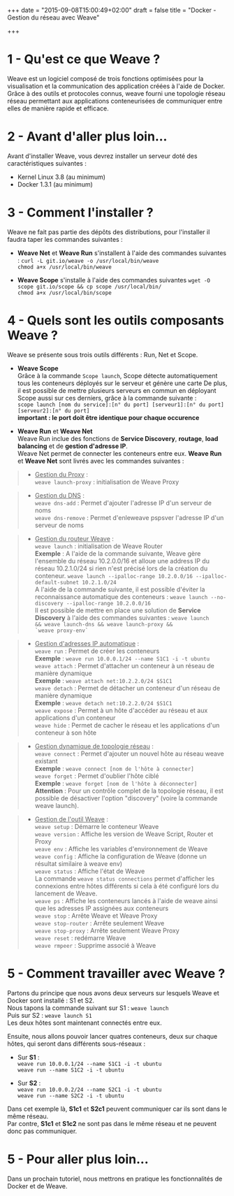 +++
date = "2015-09-08T15:00:49+02:00"
draft = false
title = "Docker - Gestion du réseau avec Weave"

+++

# 1 - Qu'est ce que Weave ? #
Weave est un logiciel composé de trois fonctions optimisées pour la visualisation et la communication des application créées à l'aide de Docker.  
Grâce à des outils et protocoles connus, weave fourni une topologie réseau réseau permettant aux applications conteneurisées de communiquer entre elles de manière rapide et efficace.

# 2 - Avant d'aller plus loin... #
Avant d'installer Weave, vous devrez installer un serveur doté des caractéristiques suivantes :  
 
- Kernel Linux 3.8 (au minimum)
- Docker 1.3.1 (au minimum)

# 3 - Comment l'installer ? #
Weave ne fait pas partie des dépôts des distributions, pour l'installer il faudra taper les commandes suivantes :
  
- **Weave Net** et **Weave Run** s'installent à l'aide des commandes suivantes :
`curl -L git.io/weave -o /usr/local/bin/weave`  
`chmod a+x /usr/local/bin/weave`

- **Weave Scope** s'installe à l'aide des commandes suivantes
`wget -O scope git.io/scope && cp scope /usr/local/bin/`  
`chmod a+x /usr/local/bin/scope`

# 4 - Quels sont les outils composants Weave ?
Weave se présente sous trois outils différents : Run, Net et Scope.

- **Weave Scope**  
Grâce à la commande `Scope launch`, Scope détecte automatiquement tous les conteneurs déployés sur le serveur et génère une carte 
De plus, il est possible de mettre plusieurs serveurs en commun en déployant Scope aussi sur ces derniers, grâce à la commande suivante :  
`scope launch [nom du service]:[n° du port] [serveur1]:[n° du port] [serveur2]:[n° du port]`  
**important : le port doit être identique pour chaque occurence**  

- **Weave Run** et **Weave Net**  
Weave Run inclue des fonctions de **Service Discovery**, **routage**, **load balancing** et de **gestion d'adresse IP**.  
Weave Net permet de connecter les conteneurs entre eux. **Weave Run** et **Weave Net** sont livrés avec les commandes suivantes : 

>- <u>Gestion du Proxy</u> :  
`weave launch-proxy` : initialisation de Weave Proxy

>- <u>Gestion du DNS</u> :  
`weave dns-add` : Permet d'ajouter l'adresse IP d'un serveur de noms  
`weave dns-remove` : Permet d'enleweave pspsver l'adresse IP d'un serveur de noms

>- <u>Gestion du routeur Weave</u> :  
`weave launch` : initialisation de Weave Router  
**Exemple** : A l'aide de la commande suivante, Weave gère l'ensemble du réseau 10.2.0.0/16 et alloue une address IP du réseau 10.2.1.0/24 si rien n'est précisé lors de la création du conteneur.
`weave launch --ipalloc-range 10.2.0.0/16 --ipalloc-default-subnet 10.2.1.0/24`  
A l'aide de la commande suivante, il est possible d'éviter la reconnaissance automatique des conteneurs :
`weave launch --no-discovery --ipalloc-range 10.2.0.0/16`  
Il est possible de mettre en place une solution de **Service Discovery** à l'aide des commandes suivantes : 
<code>weave launch && weave launch-dns && weave launch-proxy && \`weave proxy-env\`</code>

>- <u>Gestion d'adresses IP automatique</u> :  
`weave run` : Permet de créer les conteneurs  
**Exemple** : `weave run 10.0.0.1/24 --name S1C1 -i -t ubuntu`  
`weave attach` : Permet d'attacher un conteneur à un réseau de manière dynamique  
**Exemple** : `weave attach net:10.2.2.0/24 $S1C1`  
`weave detach` : Permet de détacher un conteneur d'un réseau de manière dynamique  
**Exemple** : `weave detach net:10.2.2.0/24 $S1C1`  
`weave expose` : Permet à un hôte d'accéder au réseau et aux applications d'un conteneur  
`weave hide` : Permet de cacher le réseau et les applications d'un conteneur à son hôte 

>- <u>Gestion dynamique de topologie réseau</u> :  
`weave connect` : Permet d'ajouter un nouvel hôte au réseau weave existant  
**Exemple** : `weave connect [nom de l'hôte à connecter]`  
`weave forget` : Permet d'oublier l'hôte ciblé  
**Exemple** : `weave forget [nom de l'hôte à déconnecter] ` 
**Attention** : Pour un contrôle complet de la topologie réseau, il est possible de désactiver l'option "discovery" (voire la commande weave launch).

>- <u>Gestion de l'outil Weave</u> :  
`weave setup` : Démarre le conteneur Weave  
`weave version` : Affiche les version de Weave Script, Router et Proxy  
`weave env`	: Affiche les variables d'environnement de Weave  
`weave config` : Affiche la configuration de Weave (donne un résultat similaire à weave env)  
`weave status` : Affiche l'état de Weave  
La commande `weave status connections` permet d'afficher les connexions entre hôtes différents si cela à été configuré lors du lancement de Weave.  
`weave ps` : Affiche les conteneurs lancés à l'aide de weave ainsi que les adresses IP assignées aux conteneurs  
`weave stop` : Arrête Weave et Weave Proxy  
`weave stop-router` : Arrête seulement Weave  
`weave stop-proxy` : Arrête seulement Weave Proxy  
`weave reset` : redémarre Weave  
`weave rmpeer` : Supprime <peerid> associé à Weave

# 5 - Comment travailler avec Weave ? #
Partons du principe que nous avons deux serveurs sur lesquels Weave et Docker sont installé : S1 et S2.  
Nous tapons la commande suivant sur S1 : `weave launch`  
Puis sur S2 : `weave launch S1`  
Les deux hôtes sont maintenant connectés entre eux.

Ensuite, nous allons pouvoir lancer quatres conteneurs, deux sur chaque hôtes, qui seront dans différents sous-réseaux :
 
- Sur **S1** :  
`weave run 10.0.0.1/24 --name S1C1 -i -t ubuntu`  
`weave run --name S1C2 -i -t ubuntu`

- Sur **S2** :  
`weave run 10.0.0.2/24 --name S2C1 -i -t ubuntu`  
`weave run --name S2C2 -i -t ubuntu`

Dans cet exemple là, **S1c1** et **S2c1** peuvent communiquer car ils sont dans le même réseau.  
Par contre, **S1c1** et **S1c2** ne sont pas dans le même réseau et ne peuvent donc pas communiquer.

# 5 - Pour aller plus loin... #
Dans un prochain tutoriel, nous mettrons en pratique les fonctionnalités de Docker et de Weave.


